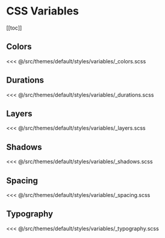 # CSS Variables

[[toc]]

## Colors

<<< @/src/themes/default/styles/variables/\_colors.scss

## Durations

<<< @/src/themes/default/styles/variables/\_durations.scss

## Layers

<<< @/src/themes/default/styles/variables/\_layers.scss

## Shadows

<<< @/src/themes/default/styles/variables/\_shadows.scss

## Spacing

<<< @/src/themes/default/styles/variables/\_spacing.scss

## Typography

<<< @/src/themes/default/styles/variables/\_typography.scss
